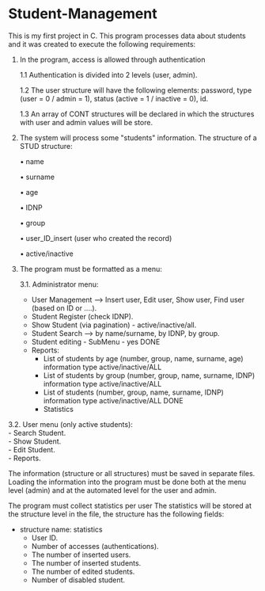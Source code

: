 # Student-Management
This is my first project in C. This program processes data about students and it was created to execute the following requirements:

1. In the program, access is allowed through authentication

    1.1 Authentication is divided into 2 levels (user, admin).
  
    1.2 The user structure will have the following elements: password, type (user = 0 / admin = 1), status (active = 1 / inactive = 0), id.
  
    1.3 An array of CONT structures will be declared in which the structures with user and admin values will be store.

2. The system will process some "students" information. The structure of a STUD structure:

    • name
    
    •	surname
  
    • age
  
    • IDNP
  
    • group
  
    • user_ID_insert (user who created the record)
  
    • active/inactive


3. The program must be formatted as a menu:

    3.1. Administrator menu: 
      - User Management --> Insert user, Edit user, Show user, Find user (based on ID or ....).
      - Student Register (check IDNP).
      - Show Student (via pagination) - active/inactive/all.
      - Student Search --> by name/surname, by IDNP, by group.
      - Student editing - SubMenu - yes DONE
      - Reports:
        + List of students by age (number, group, name, surname, age) information type active/inactive/ALL
        + List of students by group (number, group, name, surname, IDNP) information type active/inactive/ALL
        + List of students (number, group, name, surname, IDNP) information type active/inactive/ALL DONE
        + Statistics
        
  3.2. User menu (only active students):    
      - Search Student.   
      - Show Student.   
      - Edit Student.   
      - Reports.   
    
The information (structure or all structures) must be saved in separate files. Loading the information into the program must be done both at the menu level (admin) 
and at the automated level for the user and admin.


The program must collect statistics per user
The statistics will be stored at the structure level in the file, the structure has the following fields: 
  - structure name: statistics
    - User ID.
    - Number of accesses (authentications).
    - The number of inserted users.
    - The number of inserted students.
    - The number of edited students.
    - Number of disabled student.
